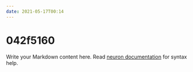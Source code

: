 ```yaml
---
date: 2021-05-17T00:14
---
```


# 042f5160

Write your Markdown content here. Read [neuron documentation](https://neuron.zettel.page/2011404.html) for syntax help.


